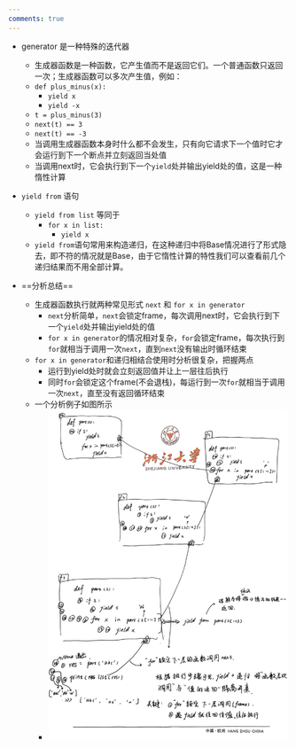 ```yaml
---
comments: true
---
```


- generator 是一种特殊的迭代器
	-  生成器函数是一种函数，它产生值而不是返回它们。一个普通函数只返回一次；生成器函数可以多次产生值，例如：
	- `def plus_minus(x):`
		- `yield x`
		- `yield -x` 
	- `t = plus_minus(3)`
	- `next(t) == 3`
	- `next(t) == -3`
	- 当调用生成器函数本身时什么都不会发生，只有向它请求下一个值时它才会运行到下一个断点并立刻返回当处值
	- 当调用next时，它会执行到下一个`yield`处并输出yield处的值，这是一种惰性计算


- `yield from` 语句
	- `yield from list` 等同于
		- `for x in list:`
			- `yield x`
	- `yield from`语句常用来构造递归，在这种递归中将Base情况进行了形式隐去，即不符的情况就是Base，由于它惰性计算的特性我们可以查看前几个递归结果而不用全部计算。

- ==分析总结==
	- 生成器函数执行就两种常见形式 `next` 和 `for x in generator`
		- `next`分析简单，`next`会锁定frame，每次调用next时，它会执行到下一个`yield`处并输出yield处的值
		- `for x in generator`的情况相对复杂，`for`会锁定frame，每次执行到`for`就相当于调用一次`next`，直到`next`没有输出时循环结束
	- `for x in generator`和递归相结合使用时分析很复杂，把握两点
		- 运行到yield处时就会立刻返回值并让上一层往后执行
		- 同时`for`会锁定这个frame(不会退栈)，每运行到一次`for`就相当于调用一次`next`，直至没有返回循环结束
	- 一个分析例子如图所示
		- ![yield.jpg](assets/yield.jpg)